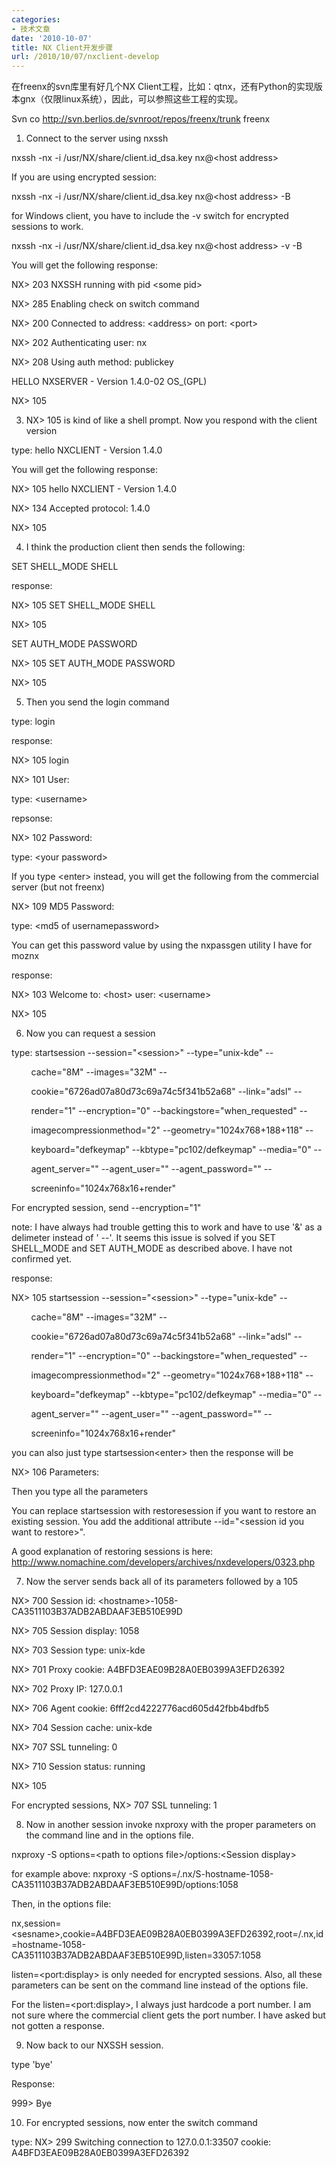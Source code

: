 ```yaml
---
categories:
- 技术文章
date: '2010-10-07'
title: NX Client开发步骤
url: /2010/10/07/nxclient-develop
---
```



在freenx的svn库里有好几个NX Client工程，比如：qtnx，还有Python的实现版本gnx（仅限linux系统），因此，可以参照这些工程的实现。

Svn co http://svn.berlios.de/svnroot/repos/freenx/trunk freenx

1. Connect to the server using nxssh

nxssh -nx -i /usr/NX/share/client.id_dsa.key nx@&lt;host address&gt;

If you are using encrypted session:

nxssh -nx -i /usr/NX/share/client.id_dsa.key nx@&lt;host address&gt; -B

for Windows client, you have to include the -v switch for encrypted sessions to work.

nxssh -nx -i /usr/NX/share/client.id_dsa.key nx@&lt;host address&gt; -v -B

You will get the following response:

NX&gt; 203 NXSSH running with pid &lt;some pid&gt;

NX&gt; 285 Enabling check on switch command

NX&gt; 200 Connected to address: &lt;address&gt; on port: &lt;port&gt;

NX&gt; 202 Authenticating user: nx

NX&gt; 208 Using auth method: publickey

HELLO NXSERVER - Version 1.4.0-02 OS_(GPL)

NX&gt; 105

3. NX&gt; 105 is kind of like a shell prompt. Now you respond with the client version

type: hello NXCLIENT - Version 1.4.0

You will get the following response:

NX&gt; 105 hello NXCLIENT - Version 1.4.0

NX&gt; 134 Accepted protocol: 1.4.0

NX&gt; 105

4. I think the production client then sends the following:

SET SHELL_MODE SHELL

response:

NX&gt; 105 SET SHELL_MODE SHELL

NX&gt; 105

SET AUTH_MODE PASSWORD

NX&gt; 105 SET AUTH_MODE PASSWORD

NX&gt; 105

5. Then you send the login command

type: login

response:

NX&gt; 105 login

NX&gt; 101 User:

type: &lt;username&gt;

repsonse:

NX&gt; 102 Password:

type: &lt;your password&gt;

If you type &lt;enter&gt; instead, you will get the following from the commercial server (but not freenx)

NX&gt; 109 MD5 Password:

type: &lt;md5 of usernamepassword&gt;

You can get this password value by using the nxpassgen utility I have for moznx

response:

NX&gt; 103 Welcome to: &lt;host&gt; user: &lt;username&gt;

NX&gt; 105

6. Now you can request a session

type: startsession --session="&lt;session&gt;" --type="unix-kde" --

&nbsp;&nbsp;&nbsp;&nbsp;&nbsp;&nbsp;&nbsp; cache="8M" --images="32M" --

&nbsp;&nbsp;&nbsp;&nbsp;&nbsp;&nbsp;&nbsp; cookie="6726ad07a80d73c69a74c5f341b52a68" --link="adsl" --

&nbsp;&nbsp;&nbsp;&nbsp;&nbsp;&nbsp;&nbsp; render="1" --encryption="0" --backingstore="when_requested" --

&nbsp;&nbsp;&nbsp;&nbsp;&nbsp;&nbsp;&nbsp; imagecompressionmethod="2" --geometry="1024x768+188+118" --

&nbsp;&nbsp;&nbsp;&nbsp;&nbsp;&nbsp;&nbsp; keyboard="defkeymap" --kbtype="pc102/defkeymap" --media="0" --

&nbsp;&nbsp;&nbsp;&nbsp;&nbsp;&nbsp;&nbsp; agent_server="" --agent_user="" --agent_password="" --

&nbsp;&nbsp;&nbsp;&nbsp;&nbsp;&nbsp;&nbsp; screeninfo="1024x768x16+render"

For encrypted session, send --encryption="1"

note: I have always had trouble getting this to work and have to use '&amp;' as a delimeter instead of ' --'. It seems this issue is solved if you SET SHELL_MODE and SET AUTH_MODE as described above. I have not confirmed yet.

response:

NX&gt; 105 startsession --session="&lt;session&gt;" --type="unix-kde" --

&nbsp;&nbsp;&nbsp;&nbsp;&nbsp;&nbsp;&nbsp; cache="8M" --images="32M" --

&nbsp;&nbsp;&nbsp;&nbsp;&nbsp;&nbsp;&nbsp; cookie="6726ad07a80d73c69a74c5f341b52a68" --link="adsl" --

&nbsp;&nbsp;&nbsp;&nbsp;&nbsp;&nbsp;&nbsp; render="1" --encryption="0" --backingstore="when_requested" --

&nbsp;&nbsp;&nbsp;&nbsp;&nbsp;&nbsp;&nbsp; imagecompressionmethod="2" --geometry="1024x768+188+118" --

&nbsp;&nbsp;&nbsp;&nbsp;&nbsp;&nbsp;&nbsp; keyboard="defkeymap" --kbtype="pc102/defkeymap" --media="0" --

&nbsp;&nbsp;&nbsp;&nbsp;&nbsp;&nbsp;&nbsp; agent_server="" --agent_user="" --agent_password="" --

&nbsp;&nbsp;&nbsp;&nbsp;&nbsp;&nbsp;&nbsp; screeninfo="1024x768x16+render"

you can also just type startsession&lt;enter&gt; then the response will be

NX&gt; 106 Parameters:

Then you type all the parameters

You can replace startsession with restoresession if you want to restore an existing session. You add the additional attribute --id="&lt;session id you want to restore&gt;".

A good explanation of restoring sessions is here: http://www.nomachine.com/developers/archives/nxdevelopers/0323.php

7. Now the server sends back all of its parameters followed by a 105

NX&gt; 700 Session id: &lt;hostname&gt;-1058-CA3511103B37ADB2ABDAAF3EB510E99D

NX&gt; 705 Session display: 1058

NX&gt; 703 Session type: unix-kde

NX&gt; 701 Proxy cookie: A4BFD3EAE09B28A0EB0399A3EFD26392

NX&gt; 702 Proxy IP: 127.0.0.1

NX&gt; 706 Agent cookie: 6fff2cd4222776acd605d42fbb4bdfb5

NX&gt; 704 Session cache: unix-kde

NX&gt; 707 SSL tunneling: 0

NX&gt; 710 Session status: running

NX&gt; 105

For encrypted sessions, NX&gt; 707 SSL tunneling: 1

8. Now in another session invoke nxproxy with the proper parameters on the command line and in the options file.

nxproxy -S options=&lt;path to options file&gt;/options:&lt;Session display&gt;

for example above: nxproxy -S options=/.nx/S-hostname-1058-CA3511103B37ADB2ABDAAF3EB510E99D/options:1058

Then, in the options file:

nx,session=&lt;sesname&gt;,cookie=A4BFD3EAE09B28A0EB0399A3EFD26392,root=/.nx,id=hostname-1058-CA3511103B37ADB2ABDAAF3EB510E99D,listen=33057:1058

listen=&lt;port:display&gt; is only needed for encrypted sessions. Also, all these parameters can be sent on the command line instead of the options file.

For the listen=&lt;port:display&gt;, I always just hardcode a port number. I am not sure where the commercial client gets the port number. I have asked but not gotten a response.

9. Now back to our NXSSH session.

type 'bye'

Response:

999&gt; Bye

10. For encrypted sessions, now enter the switch command

type: NX&gt; 299 Switching connection to 127.0.0.1:33507 cookie: A4BFD3EAE09B28A0EB0399A3EFD26392